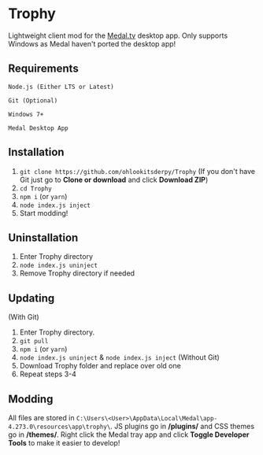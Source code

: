 # Trophy
Lightweight client mod for the [Medal.tv](https://medal.tv) desktop app. Only supports Windows as Medal haven't ported the desktop app!

## Requirements
``Node.js (Either LTS or Latest)``

``Git (Optional)``

``Windows 7+``

``Medal Desktop App``

## Installation 
1. ``git clone https://github.com/ohlookitsderpy/Trophy`` (If you don't have Git just go to **Clone or download** and click **Download ZIP**)
2. ``cd Trophy``
3. ``npm i`` (or ``yarn``)
4. ``node index.js inject``
5. Start modding!

## Uninstallation
1. Enter Trophy directory
2. ``node index.js uninject``
3. Remove Trophy directory if needed

## Updating
(With Git)
1. Enter Trophy directory.
2. ``git pull``
3. ``npm i`` (or ``yarn``)
4. ``node index.js uninject`` & ``node index.js inject``
(Without Git)
1. Download Trophy folder and replace over old one
3. Repeat steps 3-4

## Modding
All files are stored in ``C:\Users\<User>\AppData\Local\Medal\app-4.273.0\resources\app\trophy\``. JS plugins go in **/plugins/** and CSS themes go in **/themes/**. Right click the Medal tray app and click **Toggle Developer Tools** to make it easier to develop!
